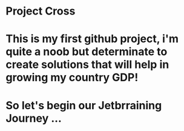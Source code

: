 # Project Cross

# This is my first github project, i'm quite a noob but determinate to create solutions that will help in growing my country GDP!
# So let's begin our Jetbrraining Journey ...
